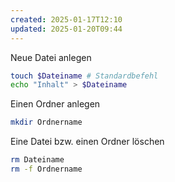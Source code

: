 ```yaml
---
created: 2025-01-17T12:10
updated: 2025-01-20T09:44
---
```

Neue Datei anlegen

```bash
touch $Dateiname # Standardbefehl
echo "Inhalt" > $Dateiname
```

Einen Ordner anlegen

```bash
mkdir Ordnername
```

Eine Datei bzw. einen Ordner löschen

```bash
rm Dateiname
rm -f Ordnername
```
